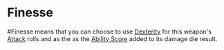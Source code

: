 # Finesse
#Finesse means that you can choose to use [Dexterity](../../../../../Player%20Characters/Chosen%20Statistics/Dexterity.md) for this weapon's [Attack](../../../../../Game%20Procedures/Attack.md) rolls and as the as the [Ability Score](../../../../../Player%20Characters/Chosen%20Statistics/Ability%20Scores.md) added to its damage die result.